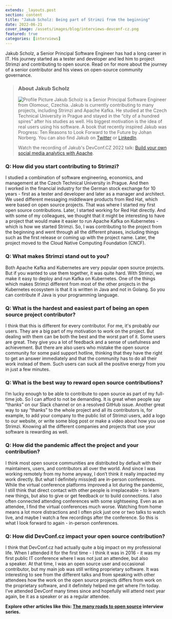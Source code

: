 ```yaml
---
extends: _layouts.post
section: content
title: "Jakub Scholz: Being part of Strimzi from the beginning"
date: 2022-06-21
cover_image: /assets/images/blog/interviews-devconf-cz.png
featured: true
categories: [interviews]
---
```


Jakub Scholz, a&nbsp;Senior Principal Software Engineer has had a&nbsp;long career in IT. His journey started as a&nbsp;tester and developer and led him to project Strimzi and contributing to open source. Read on for more about the journey of a&nbsp;senior contributor and his views on open-source community governance.

> ### **About Jakub Scholz**
>
> ![Profile Picture](/assets/images/blog/interviews/jscholz.jpg) Jakub Scholz is a&nbsp;Senior Principal Software Engineer from Olomouc, Czechia. Jakub is currently contributing to many projects, including Strimzi and Apache Kafka. He studied at the Czech Technical University in Prague and stayed in the “city of a&nbsp;hundred spires” after his studies as well. His biggest motivation is the idea of real users using his software. A&nbsp;book that recently inspired Jakub was Progress: Ten Reasons to Look Forward to the Future by Johan Norberg. You can also find Jakub on [Twitter](https://twitter.com/scholzj) or [LinkedIn](https://cz.linkedin.com/in/scholzj).
>
> Watch the recording of Jakub's DevConf.CZ 2022 talk: [Build your own social media analytics with Apache](https://youtu.be/bTxdZOWLyvI).

### Q: How did you start contributing to Strimzi?

I&nbsp;studied a&nbsp;combination of software engineering, economics, and management at the Czech Technical University in Prague. And then I&nbsp;worked in the financial industry for the German stock exchange for 10 years - first as a&nbsp;tester and developer and later as a&nbsp;manager and architect. We used different messaging middleware products from Red Hat, which were based on open source projects. That was where I&nbsp;started my first open source contributions. Later, I&nbsp;started working for Red Hat directly. And with some of my colleagues, we thought that it might be interesting to have a&nbsp;project that would make it easier to run Apache Kafka on Kubernetes - which is how we started Strimzi. So, I&nbsp;was contributing to the project from the beginning and went through all the different phases, including things such as the first release or coming up with the project name. Later, the project moved to the Cloud Native Computing Foundation (CNCF).

### Q: What makes Strimzi stand out to you?

Both Apache Kafka and Kubernetes are very popular open source projects. But if you wanted to use them together, it was quite hard. With Strimzi, we make it easy to deploy and run Kafka on Kubernetes. One of the things which makes Strimzi different from most of the other projects in the Kubernetes ecosystem is that it is written in Java and not in Golang. So you can contribute if Java is your programming language.

### Q: What is the hardest and easiest part of being an open source project contributor?

I&nbsp;think that this is different for every contributor. For me, it's probably our users. They are a&nbsp;big part of my motivation to work on the project. But dealing with them can be both the best and the worst part of it. Some users are great. They give you a&nbsp;lot of feedback and a&nbsp;sense of usefulness and achievement. But there are also users who mistake the open source community for some paid support hotline, thinking that they have the right to get an answer immediately and that the community has to do all their work instead of them. Such users can suck all the positive energy from you in just a&nbsp;few minutes.

### Q: What is the best way to reward open source contributions?

I’m lucky enough to be able to contribute to open source as part of my full-time job. So I&nbsp;can afford to not be demanding. It is great when people say “thanks” on our Slack channel or on a&nbsp;resolved GitHub issue. Another great way to say “thanks” to the whole project and all its contributors is, for example, to add your company to the public list of Strimzi users, add a&nbsp;logo to our website, or write some blog post or make a&nbsp;video about how you use Strimzi. Knowing all the different companies and projects that use your software is rewarding as well.

### Q: How did the pandemic affect the project and your contribution?

I&nbsp;think most open source communities are distributed by default with their maintainers, users, and contributors all over the world. And since I&nbsp;was working remotely from my home anyway, I&nbsp;don’t think it really impacted my work directly. But what I&nbsp;definitely miss(ed) are in-person conferences. While the virtual conference platforms improved a&nbsp;lot during the pandemic, I&nbsp;still think that direct contact with other people is irreplaceable - to learn new things, but also to give or get feedback or to build connections. I&nbsp;also often connected attending conferences with some sightseeing. Even as an attendee, I&nbsp;find the virtual conferences much worse. Watching from home means a&nbsp;lot more distractions and I&nbsp;often pick just one or two talks to watch live, and maybe I&nbsp;watch a&nbsp;few recordings after the conference. So this is what I&nbsp;look forward to again - in-person conferences.

### Q: How did DevConf.cz impact your open source contribution?

I&nbsp;think that DevConf.cz had actually quite a&nbsp;big impact on my professional life. When I&nbsp;attended it for the first time - I&nbsp;think it was in 2016 - it was my first public IT conference where I&nbsp;was not just an attendee, but also a&nbsp;speaker. At that time, I&nbsp;was an open source user and occasional contributor, but my main job was still writing proprietary software. It was interesting to see from the different talks and from speaking with other attendees how the work on the open source projects differs from work on the proprietary software, and it definitely helped me get where I’m today. I’ve attended DevConf many times since and hopefully will ‌attend next year again, be it as a&nbsp;speaker or as a&nbsp;regular attendee.

**Explore other articles like this: [The many roads to open source](/cz/blog/categories/interviews/) interview series.**
